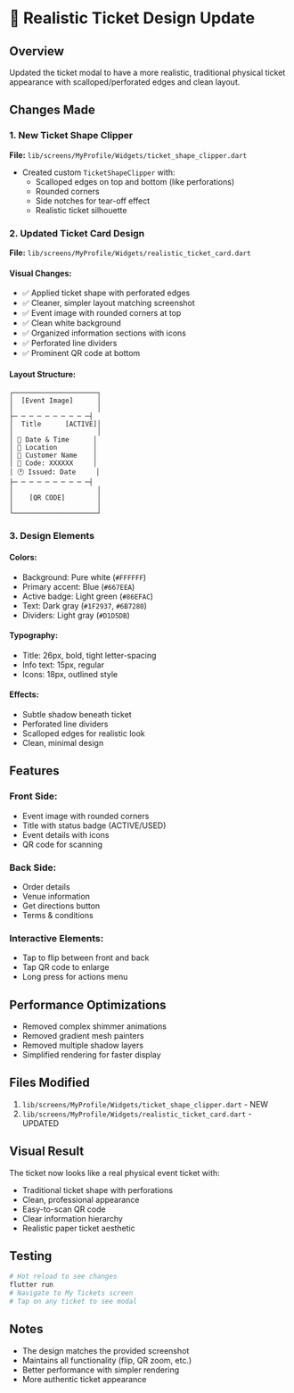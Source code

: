 # 🎫 Realistic Ticket Design Update

## Overview
Updated the ticket modal to have a more realistic, traditional physical ticket appearance with scalloped/perforated edges and clean layout.

## Changes Made

### 1. New Ticket Shape Clipper
**File:** `lib/screens/MyProfile/Widgets/ticket_shape_clipper.dart`
- Created custom `TicketShapeClipper` with:
  - Scalloped edges on top and bottom (like perforations)
  - Rounded corners
  - Side notches for tear-off effect
  - Realistic ticket silhouette

### 2. Updated Ticket Card Design
**File:** `lib/screens/MyProfile/Widgets/realistic_ticket_card.dart`

#### Visual Changes:
- ✅ Applied ticket shape with perforated edges
- ✅ Cleaner, simpler layout matching screenshot
- ✅ Event image with rounded corners at top
- ✅ Clean white background
- ✅ Organized information sections with icons
- ✅ Perforated line dividers
- ✅ Prominent QR code at bottom

#### Layout Structure:
```
┌─────────────────────┐
│  [Event Image]      │
│                     │
├─ ─ ─ ─ ─ ─ ─ ─ ─ ─┤
│  Title      [ACTIVE]│
│                     │
│ 📅 Date & Time      │
│ 📍 Location         │
│ 👤 Customer Name    │
│ 🎫 Code: XXXXXX     │
│ 🕐 Issued: Date     │
├─ ─ ─ ─ ─ ─ ─ ─ ─ ─┤
│                     │
│    [QR CODE]        │
│                     │
└─────────────────────┘
```

### 3. Design Elements

#### Colors:
- Background: Pure white (`#FFFFFF`)
- Primary accent: Blue (`#667EEA`)
- Active badge: Light green (`#86EFAC`)
- Text: Dark gray (`#1F2937`, `#6B7280`)
- Dividers: Light gray (`#D1D5DB`)

#### Typography:
- Title: 26px, bold, tight letter-spacing
- Info text: 15px, regular
- Icons: 18px, outlined style

#### Effects:
- Subtle shadow beneath ticket
- Perforated line dividers
- Scalloped edges for realistic look
- Clean, minimal design

## Features

### Front Side:
- Event image with rounded corners
- Title with status badge (ACTIVE/USED)
- Event details with icons
- QR code for scanning

### Back Side:
- Order details
- Venue information
- Get directions button
- Terms & conditions

### Interactive Elements:
- Tap to flip between front and back
- Tap QR code to enlarge
- Long press for actions menu

## Performance Optimizations

- Removed complex shimmer animations
- Removed gradient mesh painters
- Removed multiple shadow layers
- Simplified rendering for faster display

## Files Modified

1. `lib/screens/MyProfile/Widgets/ticket_shape_clipper.dart` - NEW
2. `lib/screens/MyProfile/Widgets/realistic_ticket_card.dart` - UPDATED

## Visual Result

The ticket now looks like a real physical event ticket with:
- Traditional ticket shape with perforations
- Clean, professional appearance
- Easy-to-scan QR code
- Clear information hierarchy
- Realistic paper ticket aesthetic

## Testing

```bash
# Hot reload to see changes
flutter run
# Navigate to My Tickets screen
# Tap on any ticket to see modal
```

## Notes

- The design matches the provided screenshot
- Maintains all functionality (flip, QR zoom, etc.)
- Better performance with simpler rendering
- More authentic ticket appearance
